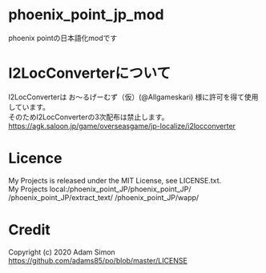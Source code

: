 # phoenix_point_jp_mod
phoenix pointの日本語化modです

# I2LocConverterについて
I2LocConverterは お～るげーむず（仮）(@Allgameskari) 様に許可を得て使用しています。<br>
そのためI2LocConverterの3次配布は禁止します。<br>
https://agk.saloon.jp/game/overseasgame/jp-localize/i2locconverter

# Licence
My Projects is released under the MIT License, see LICENSE.txt.<br>
My Projects local:/phoenix_point_JP/phoenix_point_JP/<br>
/phoenix_point_JP/extract_text/
/phoenix_point_JP/wapp/

# Credit
Copyright (c) 2020 Adam Simon<br>
https://github.com/adams85/po/blob/master/LICENSE
